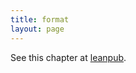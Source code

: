 ```yaml
---
title: format
layout: page
---
```


See this chapter at [leanpub](https://leanpub.com/darkroomretreat/read#format).
